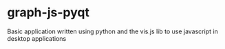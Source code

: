 # graph-js-pyqt
Basic application written using python and the vis.js lib to use javascript in desktop applications
